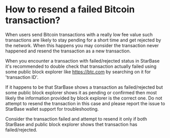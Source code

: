 # How to resend a failed Bitcoin transaction?

When users send Bitcoin transactions with a really low fee value such transactions are likely to stay pending for a short time and get rejected by the network. When this happens you may consider the transaction never happened and resend the transaction as a new transaction.

When you encounter a transaction with failed/rejected status in StarBase it's recommended to double check that transaction actually failed using some public block explorer like https://btc.com by searching on it for 'transaction ID'.

If it happens to be that StarBase shows a transaction as failed/rejected but some public block explorer shows it as pending or confirmed then most likely the information provided by block explorer is the correct one. Do not attempt to resend the transaction in this case and please report the issue to StarBase wallet support for troubleshooting.

Consider the transaction failed and attempt to resend it only if both StarBase and public block explorer shows thet transaction has failed/rejected.
